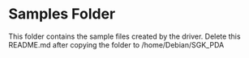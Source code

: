 # Samples Folder

This folder contains the sample files created by the driver.
Delete this README.md after copying the folder to /home/Debian/SGK_PDA